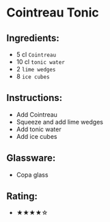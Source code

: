 # Cointreau Tonic

## Ingredients:
- 5 cl `Cointreau`
- 10 cl `tonic water`
- 2 `lime wedges`
- 8 `ice cubes`

## Instructions:
- Add Cointreau
- Squeeze and add lime wedges
- Add tonic water
- Add ice cubes

## Glassware:
- Copa glass

## Rating:
- ★★★★☆